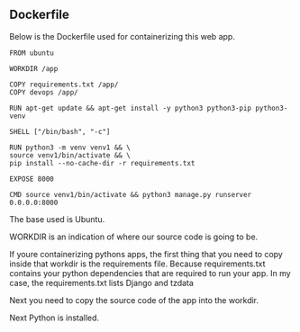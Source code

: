## Dockerfile
Below is the Dockerfile used for containerizing this web app.
```
FROM ubuntu

WORKDIR /app

COPY requirements.txt /app/
COPY devops /app/

RUN apt-get update && apt-get install -y python3 python3-pip python3-venv

SHELL ["/bin/bash", "-c"]

RUN python3 -m venv venv1 && \
source venv1/bin/activate && \
pip install --no-cache-dir -r requirements.txt

EXPOSE 8000

CMD source venv1/bin/activate && python3 manage.py runserver 0.0.0.0:8000
```
The base used is Ubuntu.

WORKDIR is an indication of where our source code is going to be. 

If youre containerizing pythons apps, the first thing that you need to copy inside that workdir is the requirements file. Because requirements.txt contains your python dependencies that are required to run your app. In my case, the requirements.txt lists Django and tzdata

Next you need to copy the source code of the app into the workdir.

Next Python is installed.



